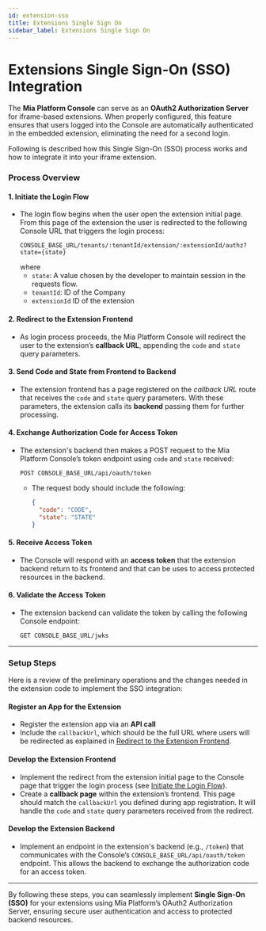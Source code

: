 ```yaml
---
id: extension-sso
title: Extensions Single Sign On
sidebar_label: Extensions Single Sign On
---
```


# **Extensions Single Sign-On (SSO) Integration**

The **Mia Platform Console** can serve as an **OAuth2 Authorization Server** for iframe-based extensions. When properly configured, this feature ensures that users logged into the Console are automatically authenticated in the embedded extension, eliminating the need for a second login.

Following is described how this Single Sign-On (SSO) process works and how to integrate it into your iframe extension.  

### **Process Overview**

#### 1. **Initiate the Login Flow**
   - The login flow begins when the user open the extension initial page. From this page of the extension the user is redirected to the following Console URL that triggers the login process:
     ```
     CONSOLE_BASE_URL/tenants/:tenantId/extension/:extensionId/authz?state={state}
     ```
     where
     - `state`: A value chosen by the developer to maintain session in the requests flow.
     - `tenantId`: ID of the Company
     - `extensionId` ID of the extension 

#### 2. **Redirect to the Extension Frontend**
   - As login process proceeds, the Mia Platform Console will redirect the user to the extension’s **callback URL**, appending the `code` and `state` query parameters.

#### 3. **Send Code and State from Frontend to Backend**
   - The extension frontend has a page registered on the *callback URL* route that receives the `code` and `state` query parameters. With these parameters, the extension calls its **backend** passing them for further processing.

#### 4. **Exchange Authorization Code for Access Token**
   - The extension's backend then makes a POST request to the Mia Platform Console’s token endpoint using `code` and `state` received:
     ```
     POST CONSOLE_BASE_URL/api/oauth/token
     ```
     - The request body should include the following:
       ```json
       {
         "code": "CODE",
         "state": "STATE"
       }
       ```

#### 5. **Receive Access Token**
   - The Console will respond with an **access token** that the extension backend return to its frontend and that can be uses to access protected resources in the backend.

#### 6. **Validate the Access Token**
   - The extension backend can validate the token by calling the following Console endpoint:
     ```
     GET CONSOLE_BASE_URL/jwks
     ```

---

### **Setup Steps**

Here is a review of the preliminary operations and the changes needed in the extension code to implement the SSO integration:

#### **Register an App for the Extension**
   - Register the extension app via an **API call**
   - Include the `callbackUrl`, which should be the full URL where users will be redirected as explained in [Redirect to the Extension Frontend](#2-redirect-to-the-extension-frontend).

#### **Develop the Extension Frontend**
  - Implement the redirect from the extension initial page to the Console page that trigger the login process (see [Initiate the Login Flow](#1-initiate-the-login-flow)).
  - Create a **callback page** within the extension’s frontend. This page should match the `callbackUrl` you defined during app registration. It will handle the `code` and `state` query parameters received from the redirect.

#### **Develop the Extension Backend**
  - Implement an endpoint in the extension's backend (e.g., `/token`) that communicates with the Console’s `CONSOLE_BASE_URL/api/oauth/token` endpoint. This allows the backend to exchange the authorization code for an access token.

---

By following these steps, you can seamlessly implement **Single Sign-On (SSO)** for your extensions using Mia Platform’s OAuth2 Authorization Server, ensuring secure user authentication and access to protected backend resources.